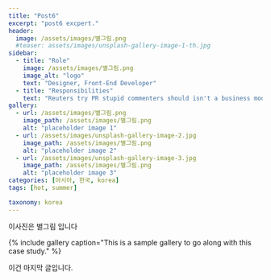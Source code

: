 ```yaml
---
title: "Post6"
excerpt: "post6 excpert."
header:
  image: /assets/images/별그림.png
  #teaser: assets/images/unsplash-gallery-image-1-th.jpg
sidebar:
  - title: "Role"
    image: /assets/images/별그림.png
    image_alt: "logo"
    text: "Designer, Front-End Developer"
  - title: "Responsibilities"
    text: "Reuters try PR stupid commenters should isn't a business model"
gallery:
  - url: /assets/images/별그림.png
    image_path: /assets/images/별그림.png
    alt: "placeholder image 1"
  - url: /assets/images/unsplash-gallery-image-2.jpg
    image_path: /assets/images/별그림.png
    alt: "placeholder image 2"
  - url: /assets/images/unsplash-gallery-image-3.jpg
    image_path: /assets/images/별그림.png
    alt: "placeholder image 3"
categories: [아시아, 한국, korea]
tags: [hot, summer]

taxonomy: korea
---
```


이사진은 별그림 입니다

{% include gallery caption="This is a sample gallery to go along with this case study." %}

이건 마지막 글입니다.
